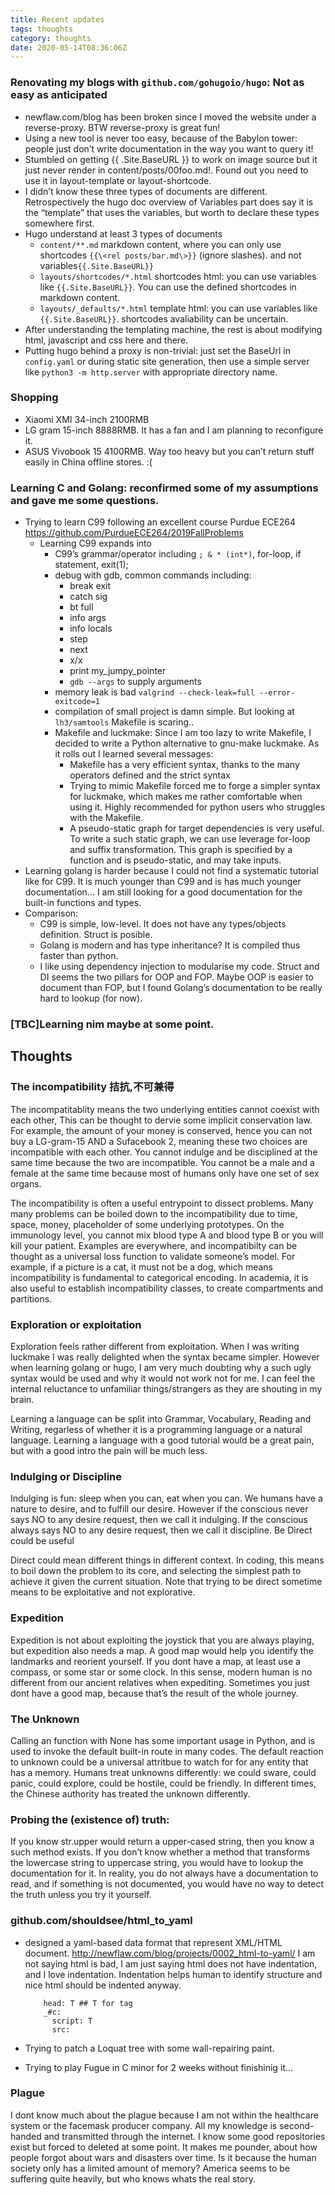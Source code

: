 ```yaml
---
title: Recent updates
tags: thoughts
category: thoughts
date: 2020-05-14T08:36:06Z
---
```


### Renovating my blogs with `github.com/gohugoio/hugo`: Not as easy as anticipated

- newflaw.com/blog has been broken since I moved the website under a reverse-proxy. BTW reverse-proxy is great fun!
- Using a new tool is never too easy, because of the Babylon tower: people just don’t write documentation in the way you want to query it!
- Stumbled on getting {{ .Site.BaseURL }} to work on image source but it just never render in content/posts/00foo.md!. Found out you need to use it in layout-template or layout-shortcode.
- I didn’t know these three types of documents are different. Retrospectively the hugo doc overview of Variables part does say it is the “template” that uses the variables, but worth to declare these types somewhere first.
- Hugo understand at least 3 types of documents
    - `content/**.md` markdown content, where you can only use shortcodes `{{\<rel posts/bar.md\>}}` (ignore slashes). and not variables`{{.Site.BaseURL}}`
    - `layouts/shortcodes/*.html` shortcodes html: you can use variables like `{{.Site.BaseURL}}`. You can use the defined shortcodes in markdown content.
    - `layouts/_defaults/*.html` template html: you can use variables like `{{.Site.BaseURL}}`. shortcodes avaliability can be uncertain.
- After understanding the templating machine, the rest is about modifying html, javascript and css here and there.
- Putting hugo behind a proxy is non-trivial: just set the BaseUrl in `config.yaml` or during static site generation, then use a simple server like `python3 -m http.server` with appropriate directory name.

### Shopping

   -  Xiaomi XMI 34-inch 2100RMB
   - LG gram 15-inch 8888RMB. It has a fan and I am planning to reconfigure it.
   - ASUS Vivobook 15 4100RMB. Way too heavy but you can’t return stuff easily in China offline stores. :(

### Learning C and Golang: reconfirmed some of my assumptions and gave me some questions.

- Trying to learn C99 following an excellent course Purdue ECE264 https://github.com/PurdueECE264/2019FallProblems
  - Learning C99 expands into
    - C99’s grammar/operator including `; & * (int*)`, for-loop, if statement, exit(1);
    - debug with gdb, common commands including:
      - break exit
      - catch sig
      - bt full
      - info args
      - info locals
      - step
      - next
      - x/x
      - print my_jumpy_pointer
      - `gdb --args` to supply arguments
    - memory leak is bad `valgrind --check-leak=full --error-exitcode=1`
    - compilation of small project is damn simple. But looking at `lh3/samtools` Makefile is scaring..
    - Makefile and luckmake: Since I am too lazy to write Makefile, I decided to write a Python alternative to gnu-make luckmake. As it rolls out I learned several messages:
      - Makefile has a very efficient syntax, thanks to the many operators defined and the strict syntax
      - Trying to mimic Makefile forced me to forge a simpler syntax for luckmake, which makes me rather comfortable when using it. Highly recommended for python users who struggles with the Makefile.
      - A pseudo-static graph for target dependencies is very useful. To write a such static graph, we can use leverage for-loop and suffix transformation. This graph is specified by a function and is pseudo-static, and may take inputs.
- Learning golang is harder because I could not find a systematic tutorial like for C99. It is much younger than C99 and is has much younger documentation… I am still looking for a good documentation for the built-in functions and types.
- Comparison:
  - C99 is simple, low-level. It does not have any types/objects definition. Struct is posible.
  - Golang is modern and has type inheritance? It is compiled thus faster than python.
  - I like using dependency injection to modularise my code. Struct and DI seems the two pillars for OOP and FOP. Maybe OOP is easier to document than FOP, but I found Golang’s documentation to be really hard to lookup (for now).

### [TBC]Learning nim maybe at some point.

## Thoughts

### The incompatibility 拮抗,不可兼得

The incompatitablity means the two underlying entities cannot coexist with each other, This can be thought to dervie some implicit conservation law. For example, the amount of your money is conserved, hence you can not buy a LG-gram-15 AND a Sufacebook 2, meaning these two choices are incompatible with each other. You cannot indulge and be disciplined at the same time because the two are incompatible. You cannot be a male and a female at the same time because most of humans only have one set of sex organs.

The incompatibility is often a useful entrypoint to dissect problems. Many many problems can be boiled down to the incompatibility due to time, space, money, placeholder of some underlying prototypes. On the immunology level, you cannot mix blood type A and blood type B or you will kill your patient. Examples are everywhere, and incompatibilty can be thought as a universal loss function to validate someone’s model. For example, if a picture is a cat, it must not be a dog, which means incompatibility is fundamental to categorical encoding. In academia, it is also useful to establish incompatibility classes, to create compartments and partitions.

### Exploration or exploitation

Exploration feels rather different from exploitation. When I was writing luckmake I was really delighted when the syntax became simpler. However when learning golang or hugo, I am very much doubting why a such ugly syntax would be used and why it would not work not for me. I can feel the internal reluctance to unfamiliar things/strangers as they are shouting in my brain.

Learning a language can be split into Grammar, Vocabulary, Reading and Writing, regarless of whether it is a programming language or a natural language. Learning a language with a good tutorial would be a great pain, but with a good intro the pain will be much less.

### Indulging or Discipline

Indulging is fun: sleep when you can, eat when you can. We humans have a nature to desire, and to fulfill our desire. However if the conscious never says NO to any desire request, then we call it indulging. If the conscious always says NO to any desire request, then we call it discipline.
Be Direct could be useful

Direct could mean different things in different context. In coding, this means to boil down the problem to its core, and selecting the simplest path to achieve it given the current situation. Note that trying to be direct sometime means to be exploitative and not explorative.

### Expedition

Expedition is not about exploiting the joystick that you are always playing, but expedition also needs a map. A good map would help you identify the landmarks and reorient yourself. If you dont have a map, at least use a compass, or some star or some clock. In this sense, modern human is no different from our ancient relatives when expediting. Sometimes you just dont have a good map, because that’s the result of the whole journey.

### The Unknown

Calling an function with None has some important usage in Python, and is used to invoke the default built-in route in many codes. The default reaction to unknown could be a universal attritbue to watch for for any entity that has a memory. Humans treat unknowns differently: we could sware, could panic, could explore, could be hostile, could be friendly. In different times, the Chinese authority has treated the unknown differently.

### Probing the (existence of) truth:

If you know str.upper would return a upper-cased string, then you know a such method exists. If you don’t know whether a method that transforms the lowercase string to uppercase string, you would have to lookup the documentation for it. In reality, you do not always have a documentation to read, and if something is not documented, you would have no way to detect the truth unless you try it yourself.

### github.com/shouldsee/html_to_yaml

  - designed a yaml-based data format that represent XML/HTML document. http://newflaw.com/blog/projects/0002_html-to-yaml/ I am not saying html is bad, I am just saying html does not have indentation, and I love indentation. Indentation helps human to identify structure and nice html should be indented anyway.
	```
	    head: T ## T for tag
	    _#c:
	      script: T
	      src: 
	```      

  -  Trying to patch a Loquat tree with some wall-repairing paint.
  -  Trying to play Fugue in C minor for 2 weeks without finishinig it…

### Plague

I dont know much about the plague because I am not within the healthcare system or the facemask producer company. All my knowledge is second-handed and transmitted through the internet. I know some good repositories exist but forced to deleted at some point. It makes me pounder, about how people forgot about wars and disasters over time. Is it because the human society only has a limited amount of memory? America seems to be suffering quite heavily, but who knows whats the real story.